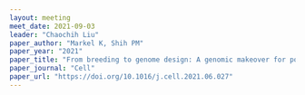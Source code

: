 ```yaml
---
layout: meeting
meet_date: 2021-09-03
leader: "Chaochih Liu"
paper_author: "Markel K, Shih PM"
paper_year: "2021"
paper_title: "From breeding to genome design: A genomic makeover for potatoes"
paper_journal: "Cell"
paper_url: "https://doi.org/10.1016/j.cell.2021.06.027"
---
```

